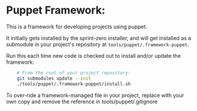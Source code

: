 Puppet Framework:
=================

This is a framework for developing projects using puppet.

It initially gets installed by the sprint-zero installer, and will get installed as a submodule in your project's repository at `tools/puppet/.framework-puppet`.

Run this each time new code is checked out to install and/or update the framework:

```bash
    # From the root of your project repository:
    git submodules update --init
    ./tools/puppet/.framework-puppet/install.sh
```

To over-ride a framework-managed file in your project, replace with your own copy and remove the reference in tools/puppet/.gitignore


